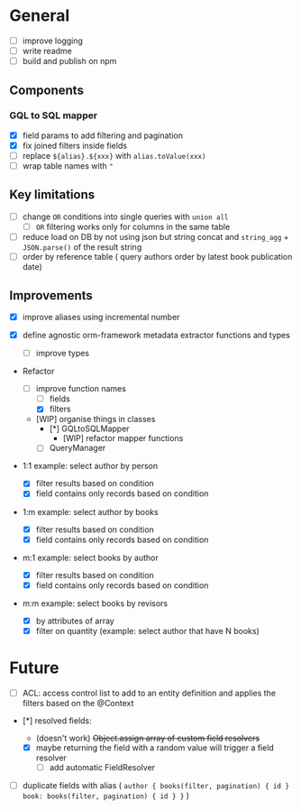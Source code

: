 # General

- [ ] improve logging
- [ ] write readme
- [ ] build and publish on npm

## Components

### GQL to SQL mapper

- [x] field params to add filtering and pagination
- [x] fix joined filters inside fields
- [ ] replace `${alias}.${xxx}` with `alias.toValue(xxx)`
- [ ] wrap table names with `"`

## Key limitations

- [ ] change `OR` conditions into single queries with `union all`
  - [ ] `OR` filtering works only for columns in the same table
- [ ] reduce load on DB by not using json but string concat and `string_agg` + `JSON.parse()` of the result string
- [ ] order by reference table ( query authors order by latest book publication date)

## Improvements

- [x] improve aliases using incremental number
- [x] define agnostic orm-framework metadata extractor functions and types

  - [ ] improve types

- Refactor

  - [ ] improve function names
    - [ ] fields
    - [x] filters
  - [WIP] organise things in classes
    - [*] GQLtoSQLMapper
      - [WIP] refactor mapper functions
    - [ ] QueryManager

- 1:1 example: select author by person

  - [x] filter results based on condition
  - [x] field contains only records based on condition

- 1:m example: select author by books

  - [x] filter results based on condition
  - [x] field contains only records based on condition

- m:1 example: select books by author

  - [x] filter results based on condition
  - [x] field contains only records based on condition

- m:m example: select books by revisors

  - [x] by attributes of array
  - [x] filter on quantity (example: select author that have N books)

# Future

- [ ] ACL: access control list to add to an entity definition and applies the filters based on the @Context
- [*] resolved fields:

  - (doesn't work) ~~Object.assign array of custom field resolvers~~
  - [x] maybe returning the field with a random value will trigger a field resolver
    - [ ] add automatic FieldResolver

- [ ] duplicate fields with alias ( `author { books(filter, pagination) { id } book: books(filter, pagination) { id } }` )
